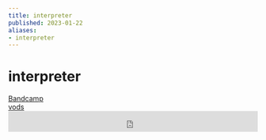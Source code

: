 ```yaml
---
title: interpreter
published: 2023-01-22
aliases:
- interpreter
---
```


# interpreter

<div class="flex">
<div><i class="ri-store-2-fill"></i> <a href="https://music.exodrifter.space/track/interpreter">Bandcamp</a></div>
<div><i class="ri-video-fill"></i> <a href="https://vods.exodrifter.space/tag/song-interpreter">vods</a></div>
</div>

<iframe style="border: 0; width: 100%; max-width: 700px; height: 42px;" src="https://bandcamp.com/EmbeddedPlayer/album=477085509/size=small/bgcol=333333/linkcol=0f91ff/track=1235447503/transparent=true/" seamless><a href="https://music.exodrifter.space/album/lonely-metro">lonely metro by exodrifter</a></iframe>
